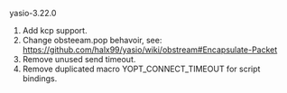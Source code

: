 yasio-3.22.0
1. Add kcp support.
2. Change obsteeam.pop behavoir, see: https://github.com/halx99/yasio/wiki/obstream#Encapsulate-Packet
3. Remove unused send timeout.
4. Remove duplicated macro YOPT_CONNECT_TIMEOUT for script bindings.